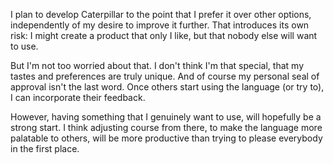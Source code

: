 I plan to develop Caterpillar to the point that I prefer it over other options,
independently of my desire to improve it further. That introduces its own risk:
I might create a product that only I like, but that nobody else will want to
use.

But I'm not too worried about that. I don't think I'm that special, that my
tastes and preferences are truly unique. And of course my personal seal of
approval isn't the last word. Once others start using the language (or try to),
I can incorporate their feedback.

However, having something that I genuinely want to use, will hopefully be a
strong start. I think adjusting course from there, to make the language more
palatable to others, will be more productive than trying to please everybody in
the first place.

